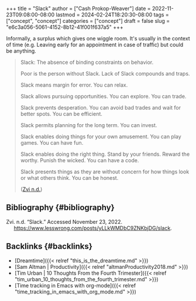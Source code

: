 +++
title = "Slack"
author = ["Cash Prokop-Weaver"]
date = 2022-11-23T09:08:00-08:00
lastmod = 2024-02-24T18:20:30-08:00
tags = ["concept", "concept"]
categories = ["concept"]
draft = false
slug = "e6c3a056-5061-4152-8b12-41f001f637a5"
+++

Informally, a surplus which gives one wiggle room. It's usually in the context of time (e.g. Leaving early for an appointment in case of traffic) but could be anything.

> Slack: The absence of binding constraints on behavior.
>
> Poor is the person without Slack. Lack of Slack compounds and traps.
>
> Slack means margin for error. You can relax.
>
> Slack allows pursuing opportunities. You can explore. You can trade.
>
> Slack prevents desperation. You can avoid bad trades and wait for better spots. You can be efficient.
>
> Slack permits planning for the long term. You can invest.
>
> Slack enables doing things for your own amusement. You can play games. You can have fun.
>
> Slack enables doing the right thing. Stand by your friends. Reward the worthy. Punish the wicked. You can have a code.
>
> Slack presents things as they are without concern for how things look or what others think. You can be honest.
>
> (<a href="#citeproc_bib_item_1">Zvi n.d.</a>)


## Bibliography {#bibliography}

<style>.csl-entry{text-indent: -1.5em; margin-left: 1.5em;}</style><div class="csl-bib-body">
  <div class="csl-entry"><a id="citeproc_bib_item_1"></a>Zvi. n.d. “Slack.” Accessed November 23, 2022. <a href="https://www.lesswrong.com/posts/yLLkWMDbC9ZNKbjDG/slack">https://www.lesswrong.com/posts/yLLkWMDbC9ZNKbjDG/slack</a>.</div>
</div>


## Backlinks {#backlinks}

-   [Dreamtime]({{< relref "this_is_the_dreamtime.md" >}})
-   [Sam Altman | Productivity]({{< relref "altmanProductivity2018.md" >}})
-   [Tim Urban | 10 Thoughts From the Fourth Trimester]({{< relref "tim_urban_10_thoughts_from_the_fourth_trimester.md" >}})
-   [Time tracking in Emacs with org-mode]({{< relref "time_tracking_in_emacs_with_org_mode.md" >}})
